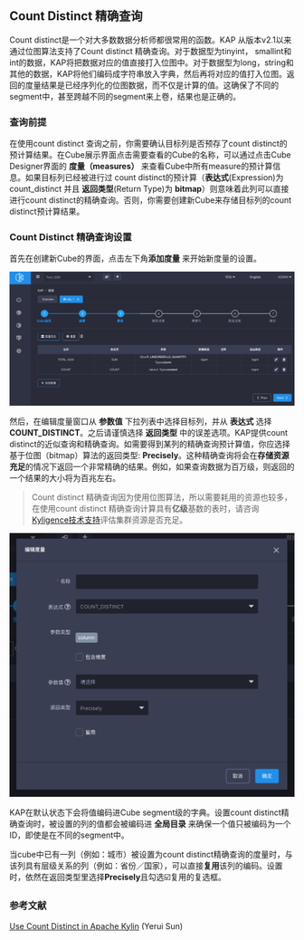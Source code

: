 ## Count Distinct 精确查询

Count distinct是一个对大多数数据分析师都很常用的函数。KAP 从版本v2.1以来通过位图算法支持了Count distinct 精确查询。对于数据型为tinyint， smallint和int的数据，KAP将把数据对应的值直接打入位图中。对于数据型为long，string和其他的数据，KAP将他们编码成字符串放入字典，然后再将对应的值打入位图。返回的度量结果是已经序列化的位图数据，而不仅是计算的值。这确保了不同的segment中，甚至跨越不同的segment来上卷，结果也是正确的。

### 查询前提

在使用count distinct 查询之前，你需要确认目标列是否预存了count distinct的预计算结果。在Cube展示界面点击需要查看的Cube的名称，可以通过点击Cube Designer界面的 **度量（measures）** 来查看Cube中所有measure的预计算信息。如果目标列已经被进行过 count distinct的预计算（**表达式**(Expression)为count_distinct 并且 **返回类型**(Return Type)为 **bitmap**）则意味着此列可以直接进行count distinct的精确查询。否则，你需要创建新Cube来存储目标列的count distinct预计算结果。

### Count Distinct 精确查询设置 

首先在创建新Cube的界面，点击左下角**添加度量** 来开始新度量的设置。

![](images/count_distinct_pre/CountDistinctPre_cn_add.png)



然后，在编辑度量窗口从 **参数值** 下拉列表中选择目标列，并从 **表达式** 选择 **COUNT_DISTINCT**。之后请谨慎选择 **返回类型** 中的误差选项。KAP提供count distinct的近似查询和精确查询。如需要得到某列的精确查询预计算值，你应选择基于位图（bitmap）算法的返回类型: **Precisely**。这种精确查询将会在**存储资源充足**的情况下返回一个非常精确的结果。例如，如果查询数据为百万级，则返回的一个结果的大小将为百兆左右。

> Count distinct 精确查询因为使用位图算法，所以需要耗用的资源也较多，在使用count distinct 精确查询计算具有**亿级**基数的表时，请咨询[Kyligence技术支持](./zh-cn/introduction/get_support.cn.md)评估集群资源是否充足。

![](images/count_distinct_pre/CountDistinctPre_cn_edit.png)

KAP在默认状态下会将值编码进Cube segment级的字典。设置count distinct精确查询时，被设置的列的值都会被编码进 **全局目录** 来确保一个值只被编码为一个ID，即使是在不同的segment中。

当cube中已有一列（例如：城市）被设置为count distinct精确查询的度量时，与该列具有层级关系的列（例如：省份／国家），可以直接**复用**该列的编码。设置时，依然在返回类型里选择**Precisely**且勾选☑️复用的复选框。



### 参考文献

[Use Count Distinct in Apache Kylin](http://kylin.apache.org/blog/2016/08/01/count-distinct-in-kylin/) (Yerui Sun)

